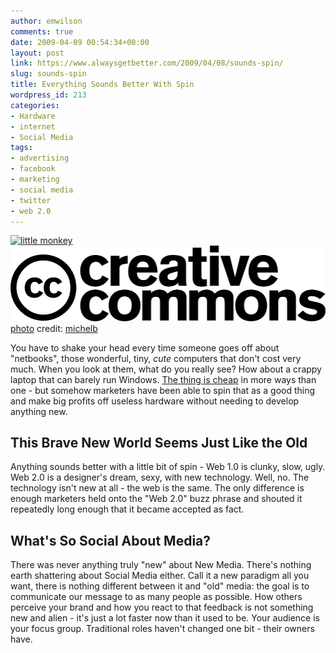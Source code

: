```yaml
---
author: emwilson
comments: true
date: 2009-04-09 00:54:34+00:00
layout: post
link: https://www.alwaysgetbetter.com/2009/04/08/sounds-spin/
slug: sounds-spin
title: Everything Sounds Better With Spin
wordpress_id: 213
categories:
- Hardware
- internet
- Social Media
tags:
- advertising
- facebook
- marketing
- social media
- twitter
- web 2.0
---
```


[![little monkey](http://farm4.static.flickr.com/3206/2480513431_c15cb9b276_m.jpg)](http://www.flickr.com/photos/23865500@N00/2480513431/)  
[![Creative Commons License](/images/photo-dropper/images/cc.png)](http://creativecommons.org/licenses/by/2.0/) [photo](http://www.photodropper.com/photos/) credit: [michelb](http://www.flickr.com/photos/23865500@N00/2480513431/)


You have to shake your head every time someone goes off about "netbooks", those wonderful, tiny, _cute_ computers that don't cost very much. When you look at them, what do you really see? How about a crappy laptop that can barely run Windows. [The thing is cheap](http://gigaom.com/2009/01/26/netbook-cheap-pc/) in more ways than one - but somehow marketers have been able to spin that as a good thing and make big profits off useless hardware without needing to develop anything new.



## This Brave New World Seems Just Like the Old


Anything sounds better with a little bit of spin - Web 1.0 is clunky, slow, ugly. Web 2.0 is a designer's dream, sexy, with new technology. Well, no. The technology isn't new at all - the web is the same. The only difference is enough marketers held onto the "Web 2.0" buzz phrase and shouted it repeatedly long enough that it became accepted as fact.



## What's So Social About Media?


There was never anything truly "new" about New Media. There's nothing earth shattering about Social Media either. Call it a new paradigm all you want, there is nothing different between it and "old" media: the goal is to communicate our message to as many people as possible. How others perceive your brand and how you react to that feedback is not something new and alien - it's just a lot faster now than it used to be. Your audience is your focus group. Traditional roles haven't changed one bit - their owners have.

